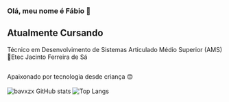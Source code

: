 ### Olá, meu nome é Fábio 👋

## Atualmente Cursando

Técnico em Desenvolvimento de Sistemas Articulado Médio Superior (AMS) <br>
📍Etec Jacinto Ferreira de Sá
##
Apaixonado por tecnologia desde criança 😊 <br><br>
![bavxzx GitHub stats](https://github-readme-stats.vercel.app/api?username=bavxzx&show_icons=true&theme=dark)
![Top Langs](https://github-readme-stats.vercel.app/api/top-langs/?username=anuraghazra&layout=compact&theme=dark)
